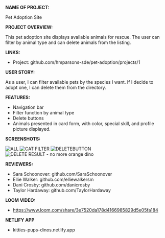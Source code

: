 **NAME OF PROJECT:**

Pet Adoption Site

**PROJECT OVERVIEW:**

This pet adoption site displays available animals for rescue. The user can filter by animal type and can delete animals from the listing.

**LINKS:**

- Project: github.com/hmparsons-sde/pet-adoption/projects/1

**USER STORY:**

As a user, I can filter available pets by the species I want. If I decide to adopt one, I can delete them from the directory.

**FEATURES:**

- Navigation bar
- Filter function by animal type
- Delete buttons
- Animals presented in card form, with color, special skill, and profile picture displayed.

**SCREENSHOTS:**

![ALL](https://user-images.githubusercontent.com/67122062/106347345-620a1d80-6283-11eb-90d0-44b26d9bef4a.png)
![CAT FILTER](https://user-images.githubusercontent.com/67122062/106347350-68989500-6283-11eb-88a6-5da7a64a62a9.png)
![DELETEBUTTON](https://user-images.githubusercontent.com/67122062/106347354-6e8e7600-6283-11eb-9488-7c7819e9c53f.png)
![DELETE RESULT - no more orange dino](https://user-images.githubusercontent.com/67122062/106347358-72ba9380-6283-11eb-9afa-5f1f8536db9f.png)

**REVIEWERS:**

- Sara Schoonover: github.com/SaraSchoonover
- Ellie Walker: github.com/elliewalkersm
- Dani Crosby: github.com/danicrosby
- Taylor Hardaway: github.com/TaylorHardaway

**LOOM VIDEO:**

- https://www.loom.com/share/3e7520da178d4166985829d5e05fa184

**NETLIFY APP**

- kitties-pups-dinos.netlify.app
